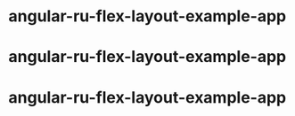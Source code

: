 # angular-ru-flex-layout-example-app
# angular-ru-flex-layout-example-app
# angular-ru-flex-layout-example-app
